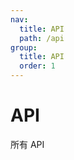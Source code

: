 ```yaml
---
nav:
  title: API
  path: /api
group:
  title: API
  order: 1
---
```


# API

<API src='src/fast-echarts-drag-resizable-react/index' hideTitle>

所有 API